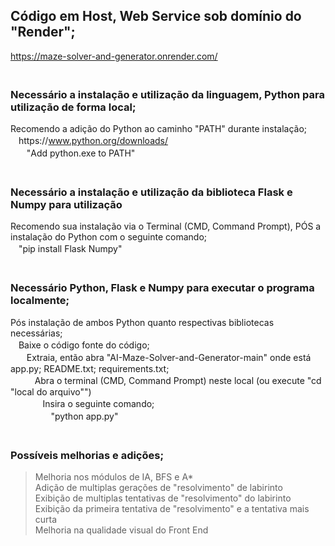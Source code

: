 ## Código em Host, Web Service sob domínio do "Render"; 
  https://maze-solver-and-generator.onrender.com/  
ㅤ  
### Necessário a instalação e utilização da linguagem, Python para utilização de forma local;  
Recomendo a adição do Python ao caminho "PATH" durante instalação;  
ㅤhttps://www.python.org/downloads/  
ㅤㅤ"Add python.exe to PATH"  
ㅤ  
### Necessário a instalação e utilização da biblioteca Flask e Numpy para utilização  
Recomendo sua instalação via o Terminal (CMD, Command Prompt), PÓS a instalação do Python com o seguinte comando;  
ㅤ"pip install Flask Numpy"  
ㅤ  
### Necessário Python, Flask e Numpy para executar o programa localmente;  
Pós instalação de ambos Python quanto respectivas bibliotecas necessárias;  
ㅤBaixe o código fonte do código;  
ㅤㅤExtraia, então abra "AI-Maze-Solver-and-Generator-main" onde está app.py; README.txt; requirements.txt;  
ㅤㅤㅤAbra o terminal (CMD, Command Prompt) neste local (ou execute "cd "local do arquivo"")  
ㅤㅤㅤㅤInsira o seguinte comando;  
ㅤㅤㅤㅤㅤ"python app.py"  
ㅤ  
### Possíveis melhorias e adições;  
>Melhoria nos módulos de IA, BFS e A*  
>Adição de multiplas gerações de "resolvimento" de labirinto  
>Exibição de multiplas tentativas de "resolvimento" do labirinto  
>Exibição da primeira tentativa de "resolvimento" e a tentativa mais curta  
>Melhoria na qualidade visual do Front End  
